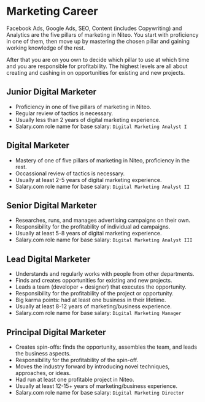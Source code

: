 # Marketing Career

Facebook Ads, Google Ads, SEO, Content (includes Copywriting) and Analytics are the five pillars of marketing in Niteo. You start with proficiency in one of them, then move up by mastering the chosen pillar and gaining working knowledge of the rest.

After that you are on you own to decide which pillar to use at which time and you are responsible for profitability. The highest levels are all about creating and cashing in on opportunities for existing and new projects.

## Junior Digital Marketer

* Proficiency in one of five pillars of marketing in Niteo.
* Regular review of tactics is necessary.
* Usually less than 2 years of digital marketing experience.
* Salary.com role name for base salary: `Digital Marketing Analyst I`

## Digital Marketer

* Mastery of one of five pillars of marketing in Niteo, proficiency in the rest.
* Occassional review of tactics is necessary.  
* Usually at least 2-5 years of digital marketing experience.
* Salary.com role name for base salary: `Digital Marketing Analyst II`

## Senior Digital Marketer

* Researches, runs, and manages advertising campaigns on their own.
* Responsibility for the profitability of individual ad campaigns.
* Usually at least 5-8 years of digital marketing experience. 
* Salary.com role name for base salary: `Digital Marketing Analyst III`

## Lead Digital Marketer

* Understands and regularly works with people from other departments.
* Finds and creates opportunities for existing and new projects. 
* Leads a team (developer + designer) that executes the opportunity.
* Responsibility for the profitability of the project or opportunity.
* Big karma points: had at least one business in their lifetime.
* Usually at least 8-12 years of marketing/business experience.
* Salary.com role name for base salary: `Digital Marketing Manager`

## Principal Digital Marketer

* Creates spin-offs: finds the opportunity, assembles the team, and leads the business aspects.
* Responsibility for the profitability of the spin-off. 
* Moves the industry forward by introducing novel techniques, approaches, or ideas.
* Had run at least one profitable project in Niteo.  
* Usually at least 12-15+ years of marketing/business experience.
* Salary.com role name for base salary: `Digital Marketing Director`
